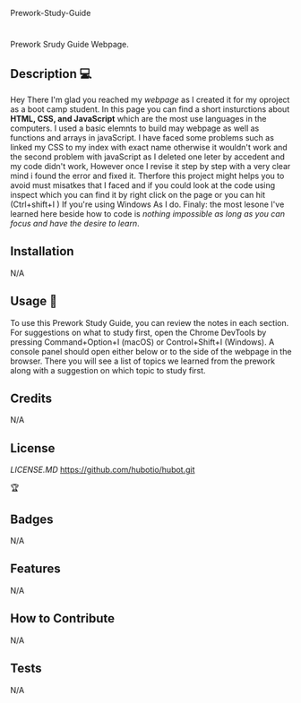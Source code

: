 Prework-Study-Guide
# <Your-Project-Title>


Prework Srudy Guide Webpage. 

## Description :computer:

Hey There
I'm glad you reached my *webpage* as I created it for my  oproject as a boot camp student.
In this page you can find a short insturctions about **HTML, CSS, and JavaScript**  which are the most use languages in the computers.
I used a basic elemnts to build may webpage as well as functions and arrays in javaScript.
I have faced some problems such as linked my CSS to my index with exact name otherwise it wouldn't work 
and the second problem with javaScript as I deleted one leter by accedent and my code didn't work,
However once I revise it step by step with a very clear mind i found the error and fixed it.
Therfore this project might helps you to avoid must misatkes that I faced and if you could look at the code using inspect which you can find it by right click on the page or you can hit  (Ctrl+shift+I ) If you're using Windows As I do.
Finaly: the most lesone I've learned here beside how to code is *nothing impossible as long as you can focus and have the desire to learn*.

## Installation

N/A

## Usage :feet:

To use this Prework Study Guide, you can review the notes in each section. For suggestions on what to study first, open the Chrome DevTools by pressing Command+Option+I (macOS) or Control+Shift+I (Windows). A console panel should open either below or to the side of the webpage in the browser. There you will see a list of topics we learned from the prework along with a suggestion on which topic to study first.

## Credits

N/A

## License

*LICENSE.MD* <https://github.com/hubotio/hubot.git>

🏆 
## Badges

N/A

## Features

N/A

## How to Contribute

N/A

## Tests

N/A
